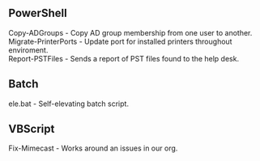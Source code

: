 ## PowerShell
Copy-ADGroups - Copy AD group membership from one user to another.  
Migrate-PrinterPorts - Update port for installed printers throughout enviroment.  
Report-PSTFiles - Sends a report of PST files found to the help desk.

## Batch
ele.bat - Self-elevating batch script.

## VBScript
Fix-Mimecast - Works around an issues in our org.
